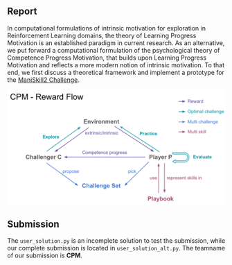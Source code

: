 ## Report
In computational formulations of intrinsic motivation for exploration in Reinforcement Learning domains, the theory of Learning Progress Motivation is an established paradigm in current research.
As an alternative, we put forward a computational formulation of the psychological theory of Competence Progress Motivation, that builds upon Learning Progress Motivation and reflects a more modern notion of intrinsic motivation.
To that end, we first discuss a theoretical framework and implement a prototype for the [ManiSkill2 Challenge](https://sapien.ucsd.edu/challenges/maniskill/).

![Schematic overview of the reward flow](images/rewardflow.png "Schematic overview")

## Submission
The ```user_solution.py``` is an incomplete solution to test the submission, while our complete submission is located in ```user_solution_alt.py```.
The teamname of our submission is **CPM**.
